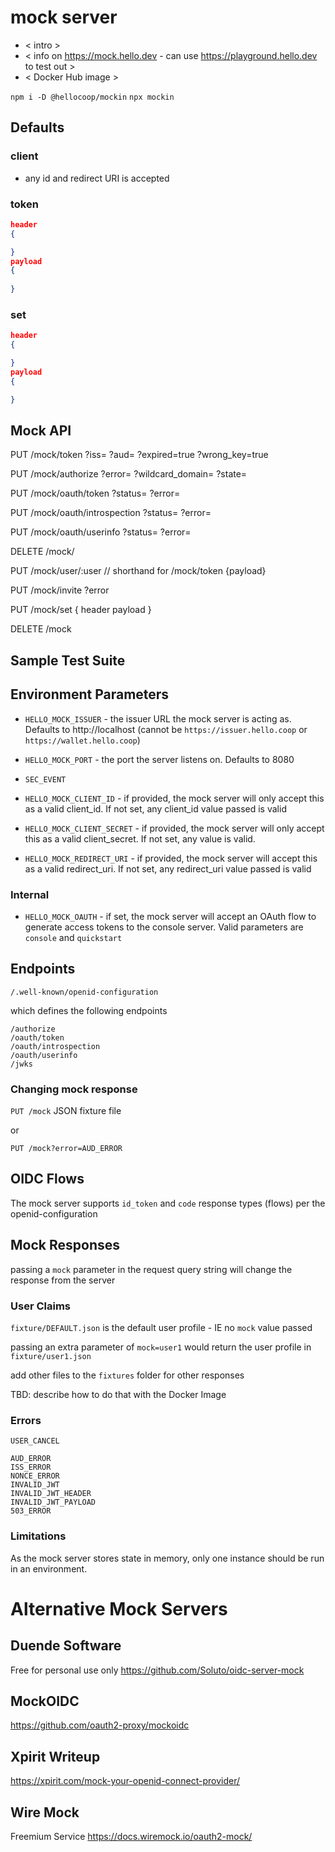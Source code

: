 # mock server

- < intro >
- < info on https://mock.hello.dev - can use https://playground.hello.dev to test out >
- < Docker Hub image >

`npm i -D @hellocoop/mockin`
`npx mockin`

## Defaults

### client
- any id and redirect URI is accepted

### token
```json
header
{

}
payload
{
    
}
```

### set

```json
header
{

}
payload
{

}
```



## Mock API

PUT /mock/token
    ?iss=
    ?aud=
    ?expired=true
    ?wrong_key=true

PUT /mock/authorize 
    ?error=
    ?wildcard_domain=
    ?state=

PUT /mock/oauth/token
    ?status= 
    ?error= 

PUT /mock/oauth/introspection
    ?status= 
    ?error= 

PUT /mock/oauth/userinfo
    ?status= 
    ?error= 

DELETE /mock/

PUT /mock/user/:user
    // shorthand for /mock/token {payload}

PUT /mock/invite
    ?error

PUT /mock/set
    {
        header
        payload
    }

DELETE /mock


## Sample Test Suite



## Environment Parameters

- `HELLO_MOCK_ISSUER` - the issuer URL the mock server is acting as. Defaults to http://localhost (cannot be `https://issuer.hello.coop` or `https://wallet.hello.coop`)
- `HELLO_MOCK_PORT` - the port the server listens on. Defaults to 8080

- `SEC_EVENT`

- `HELLO_MOCK_CLIENT_ID` - if provided, the mock server will only accept this as a valid client_id. If not set, any client_id value passed is valid
- `HELLO_MOCK_CLIENT_SECRET` - if provided, the mock server will only accept this as a valid client_secret. If not set, any value is valid.
- `HELLO_MOCK_REDIRECT_URI` - if provided, the mock server will accept this as a valid redirect_uri. If not set, any redirect_uri value passed is valid

### Internal

- `HELLO_MOCK_OAUTH` - if set, the mock server will accept an OAuth flow to generate access tokens to the console server. Valid parameters are `console` and `quickstart`

## Endpoints

    /.well-known/openid-configuration

which defines the following endpoints

    /authorize
    /oauth/token
    /oauth/introspection
    /oauth/userinfo
    /jwks
    
 ### Changing mock response
 
 
 `PUT /mock` JSON fixture file
 
 or
 
 `PUT /mock?error=AUD_ERROR`
  

## OIDC Flows

The mock server supports `id_token` and `code` response types (flows) per the openid-configuration

## Mock Responses

passing a `mock` parameter in the request query string will change the response from the server

### User Claims

`fixture/DEFAULT.json` is the default user profile - IE no `mock` value passed

passing an extra parameter of `mock=user1` would return the user profile in `fixture/user1.json`

add other files to the `fixtures` folder for other responses

TBD: describe how to do that with the Docker Image

### Errors

    USER_CANCEL

    AUD_ERROR
    ISS_ERROR
    NONCE_ERROR
    INVALID_JWT
    INVALID_JWT_HEADER
    INVALID_JWT_PAYLOAD
    503_ERROR

### Limitations

As the mock server stores state in memory, only one instance should be run in an environment.

# Alternative Mock Servers

## Duende Software 
Free for personal use only
https://github.com/Soluto/oidc-server-mock

## MockOIDC
https://github.com/oauth2-proxy/mockoidc

## Xpirit Writeup
https://xpirit.com/mock-your-openid-connect-provider/

## Wire Mock
Freemium Service
https://docs.wiremock.io/oauth2-mock/
